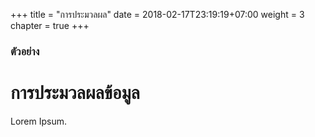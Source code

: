 +++
title = "การประมวลผล"
date = 2018-02-17T23:19:19+07:00
weight = 3
chapter = true
+++

### ตัวอย่าง

# การประมวลผลข้อมูล

Lorem Ipsum.